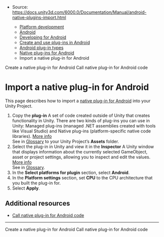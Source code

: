 * Source: https://docs.unity3d.com/6000.0/Documentation/Manual/android-native-plugins-import.html

  * [Platform development ](https://docs.unity3d.com/6000.0/Documentation/Manual/PlatformSpecific.html)
  * [Android](https://docs.unity3d.com/6000.0/Documentation/Manual/android.html)
  * [Developing for Android](https://docs.unity3d.com/6000.0/Documentation/Manual/android-developing.html)
  * [Create and use plug-ins in Android](https://docs.unity3d.com/6000.0/Documentation/Manual/PluginsForAndroid.html)
  * [Android plug-in types](https://docs.unity3d.com/6000.0/Documentation/Manual/android-plugin-types.html)
  * [Native plug-ins for Android](https://docs.unity3d.com/6000.0/Documentation/Manual/AndroidNativePlugins.html)
  * Import a native plug-in for Android


[](https://docs.unity3d.com/6000.0/Documentation/Manual/android-native-plugins-create.html)
Create a native plug-in for Android
[](https://docs.unity3d.com/6000.0/Documentation/Manual/android-native-plugins-call.html)
Call native plug-in for Android code
# Import a native plug-in for Android
This page describes how to import a [native plug-in for Android](https://docs.unity3d.com/6000.0/Documentation/Manual/AndroidNativePlugins.html) into your Unity Project.
  1. Copy the **plug-in** A set of code created outside of Unity that creates functionality in Unity. There are two kinds of plug-ins you can use in Unity: Managed plug-ins (managed .NET assemblies created with tools like Visual Studio) and Native plug-ins (platform-specific native code libraries). [More info](https://docs.unity3d.com/6000.0/Documentation/Manual/plug-ins.html)  
See in [Glossary](https://docs.unity3d.com/6000.0/Documentation/Manual/Glossary.html#Plug-in) to your Unity Project’s **Assets** folder.
  2. Select the plug-in in Unity and view it in the **Inspector** A Unity window that displays information about the currently selected GameObject, asset or project settings, allowing you to inspect and edit the values. [More info](https://docs.unity3d.com/6000.0/Documentation/Manual/UsingTheInspector.html)  
See in [Glossary](https://docs.unity3d.com/6000.0/Documentation/Manual/Glossary.html#Inspector).
  3. In the **Select platforms for plugin** section, select **Android**.
  4. In the **Platform settings** section, set **CPU** to the CPU architecture that you built the plug-in for.
  5. Select **Apply**.


## Additional resources
  * [Call native plug-in for Android code](https://docs.unity3d.com/6000.0/Documentation/Manual/android-native-plugins-call.html)


* * *
[](https://docs.unity3d.com/6000.0/Documentation/Manual/android-native-plugins-create.html)
Create a native plug-in for Android
[](https://docs.unity3d.com/6000.0/Documentation/Manual/android-native-plugins-call.html)
Call native plug-in for Android code
